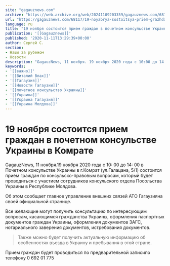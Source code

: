 ```yaml
---
site: "gagauznews.com"
archive: "https://web.archive.org/web/20241109203359/gagauznews.com/68117/19-noyabrya-sostoitsya-priem-grazhdan-v-pochetnom-konsulstve-ukrainy-v-komrate.html"
url: "https://gagauznews.com/68117/19-noyabrya-sostoitsya-priem-grazhdan-v-pochetnom-konsulstve-ukrainy-v-komrate.html"
language: ru
title: "19 ноября состоится прием граждан в почетном консульстве Украины в Комрате"
publication: '[[Gagauznews]]'
published: '2020-11-11T13:29:39+00:00'
author: Сергей С.
section:
- Наши за рубежом
- Новости
description: "GagauzNews, 11 ноября. 19 ноября 2020 года с 10:00 до 14:00 в Почетном консульстве Украины в г.Комрат (ул.Галацана, 5/1) состоится приём граждан по консульско-правовым вопросам, который будет проводиться с участием сотрудников консульского отдела Посольства Украины в Республике Молдова. Об этом сообщает главное управление внешних связей АТО Гагаузия на своей официальной странице. Все желающие могут получить консультацию по интересующим вопросам, касающимся гражданства Украины, оформления паспортных документов граждан Украины, оформления документов ЗАГС, нотариального заверения документов, истребования документов. Также можно будет получить актуальную информацию об особенностях въезда в Украину и пребывания в этой стране. Прием граждан будет проводиться по предварительной записи по телефону […]"
keywords:
- '[[важно]]'
- '[[Виталий Влах]]'
- '[[Гагаузия]]'
- '[[Новости Гагаузии]]'
- '[[почетное консульство Украины]]'
- '[[Украина]]'
- '[[Украина Гагаузия]]'
- '[[Украина Молдова]]'
---
```


# 19 ноября состоится прием граждан в почетном консульстве Украины в Комрате

GagauzNews, 11 ноября.19 ноября 2020 года с 10: 00 до 14: 00 в Почетном консульстве Украины в г.Комрат (ул.Галацана, 5/1) состоится приём граждан по консульско-правовым вопросам, который будет проводиться с участием сотрудников консульского отдела Посольства Украины в Республике Молдова.

Об этом сообщает главное управление внешних связей АТО Гагаузияна своей официальной странице.

Все желающие могут получить консультацию по интересующим вопросам, касающимся гражданства Украины, оформления паспортных документов граждан Украины, оформления документов ЗАГС, нотариального заверения документов, истребования документов.

> Также можно будет получить актуальную информацию об особенностях въезда в Украину и пребывания в этой стране.

Прием граждан будет проводиться по предварительной записипо телефону 0 692 01 775